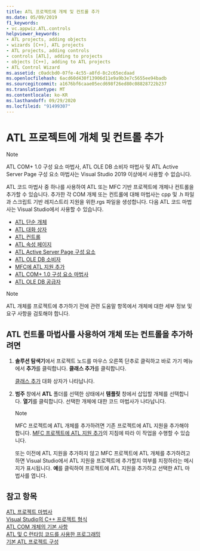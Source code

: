 ```yaml
---
title: ATL 프로젝트에 개체 및 컨트롤 추가
ms.date: 05/09/2019
f1_keywords:
- vc.appwiz.ATL.controls
helpviewer_keywords:
- ATL projects, adding objects
- wizards [C++], ATL projects
- ATL projects, adding controls
- controls [ATL], adding to projects
- objects [C++], adding to ATL projects
- ATL Control Wizard
ms.assetid: c0adcbd0-07fe-4c55-a8fd-8c2c65ecdaad
ms.openlocfilehash: 6acd60d430f13906d11e9a9b3e7c5655ee94badb
ms.sourcegitcommit: a1676bf6caae05ecd698f26ed80c08828722b237
ms.translationtype: MT
ms.contentlocale: ko-KR
ms.lasthandoff: 09/29/2020
ms.locfileid: "91499307"
---
```

# <a name="adding-objects-and-controls-to-an-atl-project"></a>ATL 프로젝트에 개체 및 컨트롤 추가

> [!NOTE]
> ATL COM+ 1.0 구성 요소 마법사, ATL OLE DB 소비자 마법사 및 ATL Active Server Page 구성 요소 마법사는 Visual Studio 2019 이상에서 사용할 수 없습니다.

ATL 코드 마법사 중 하나를 사용하여 ATL 또는 MFC 기반 프로젝트에 개체나 컨트롤을 추가할 수 있습니다. 추가한 각 COM 개체 또는 컨트롤에 대해 마법사는 cpp 및 .h 파일과 스크립트 기반 레지스트리 지원을 위한.rgs 파일을 생성합니다. 다음 ATL 코드 마법사는 Visual Studio에서 사용할 수 있습니다.

- [ATL 단순 개체](../../atl/reference/atl-simple-object-wizard.md)
- [ATL 대화 상자](../../atl/reference/atl-dialog-wizard.md)
- [ATL 컨트롤](../../atl/reference/atl-control-wizard.md)
- [ATL 속성 페이지](../../atl/reference/atl-property-page-wizard.md)
- [ATL Active Server Page 구성 요소](../../atl/reference/atl-active-server-page-component-wizard.md)
- [ATL OLE DB 소비자](../../atl/reference/atl-ole-db-consumer-wizard.md)
- [MFC에 ATL 지원 추가](../../mfc/reference/adding-atl-support-to-your-mfc-project.md)
- [ATL COM+ 1.0 구성 요소 마법사](../../atl/reference/atl-com-plus-1-0-component-wizard.md)
- [ATL OLE DB 공급자](../../atl/reference/atl-ole-db-provider-wizard.md)

> [!NOTE]
> ATL 개체를 프로젝트에 추가하기 전에 관련 도움말 항목에서 개체에 대한 세부 정보 및 요구 사항을 검토해야 합니다.

## <a name="to-add-an-object-or-a-control-using-the-atl-control-wizard"></a>ATL 컨트롤 마법사를 사용하여 개체 또는 컨트롤을 추가하려면

1. **솔루션 탐색기**에서 프로젝트 노드를 마우스 오른쪽 단추로 클릭하고 바로 가기 메뉴에서 **추가**를 클릭합니다. **클래스 추가**를 클릭합니다.

   [클래스 추가](../../ide/adding-a-class-visual-cpp.md#add-class-dialog-box) 대화 상자가 나타납니다.

1. **범주** 창에서 **ATL** 폴더를 선택한 상태에서 **템플릿** 창에서 삽입할 개체를 선택합니다. **열기**를 클릭합니다. 선택한 개체에 대한 코드 마법사가 나타납니다.

   > [!NOTE]
   > MFC 프로젝트에 ATL 개체를 추가하려면 기존 프로젝트에 ATL 지원을 추가해야 합니다. [MFC 프로젝트에 ATL 지원 추가](../../mfc/reference/adding-atl-support-to-your-mfc-project.md)의 지침에 따라 이 작업을 수행할 수 있습니다.

   또는 이전에 ATL 지원을 추가하지 않고 MFC 프로젝트에 ATL 개체를 추가하려고 하면 Visual Studio에서 ATL 지원을 프로젝트에 추가할지 여부를 지정하라는 메시지가 표시됩니다. **예**를 클릭하여 프로젝트에 ATL 지원을 추가하고 선택한 ATL 마법사를 엽니다.

## <a name="see-also"></a>참고 항목

[ATL 프로젝트 마법사](../../atl/reference/atl-project-wizard.md)<br/>
[Visual Studio의 C++ 프로젝트 형식](../../build/reference/visual-cpp-project-types.md)<br/>
[ATL COM 개체의 기본 사항](../../atl/fundamentals-of-atl-com-objects.md)<br/>
[ATL 및 C 런타임 코드를 사용한 프로그래밍](../../atl/programming-with-atl-and-c-run-time-code.md)<br/>
[기본 ATL 프로젝트 구성](../../atl/reference/default-atl-project-configurations.md)
